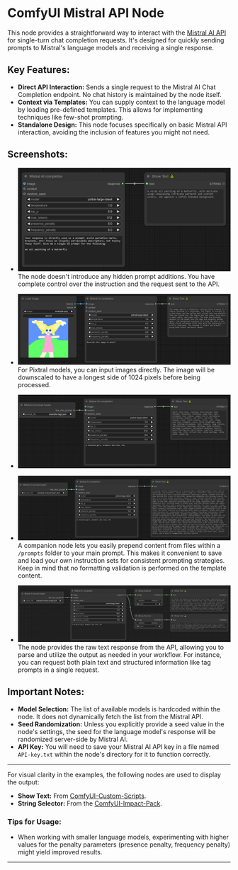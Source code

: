 # ComfyUI Mistral API Node

This node provides a straightforward way to interact with the [Mistral AI API](https://docs.mistral.ai/api/) for single-turn chat completion requests. It's designed for quickly sending prompts to Mistral's language models and receiving a single response.

## Key Features:

* **Direct API Interaction:** Sends a single request to the Mistral AI Chat Completion endpoint. No chat history is maintained by the node itself.
* **Context via Templates:**  You can supply context to the language model by loading pre-defined templates. This allows for implementing techniques like few-shot prompting.
* **Standalone Design:**  This node focuses specifically on basic Mistral API interaction, avoiding the inclusion of features you might not need.

## Screenshots:
*  ![](/screenshots/example-use-1.png)
   The node doesn't introduce any hidden prompt additions. You have complete control over the instruction and the request sent to the API.

* ![](/screenshots/example-use-2.png)
   For Pixtral models, you can input images directly. The image will be downscaled to have a longest side of 1024 pixels before being processed.

* ![](/screenshots/example-use-3.png)
* ![](/screenshots/example-use-4.png)  
   A companion node lets you easily prepend content from files within a `/prompts` folder to your main prompt. This makes it convenient to save and load your own instruction sets for consistent prompting strategies. Keep in mind that no formatting validation is performed on the template content.

* ![](/screenshots/example-use-5.png)
   The node provides the raw text response from the API, allowing you to parse and utilize the output as needed in your workflow. For instance, you can request both plain text and structured information like tag prompts in a single request.

## Important Notes:

* **Model Selection:** The list of available models is hardcoded within the node. It does not dynamically fetch the list from the Mistral API.
* **Seed Randomization:** Unless you explicitly provide a seed value in the node's settings, the seed for the language model's response will be randomized server-side by Mistral AI.
* **API Key:** You will need to save your Mistral AI API key in a file named `API-key.txt` within the node's directory for it to function correctly.

---

For visual clarity in the examples, the following nodes are used to display the output:

* **Show Text:** From [ComfyUI-Custom-Scripts](https://github.com/pythongosssss/ComfyUI-Custom-Scripts).
* **String Selector:** From the [ComfyUI-Impact-Pack](https://github.com/ltdrdata/ComfyUI-Impact-Pack).


### Tips for Usage:

* When working with smaller language models, experimenting with higher values for the penalty parameters (presence penalty, frequency penalty) might yield improved results.

---
